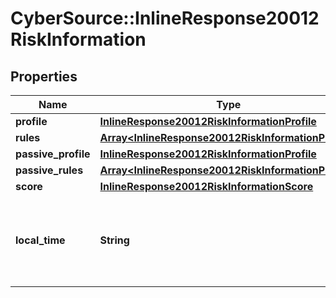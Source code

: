 # CyberSource::InlineResponse20012RiskInformation

## Properties
Name | Type | Description | Notes
------------ | ------------- | ------------- | -------------
**profile** | [**InlineResponse20012RiskInformationProfile**](InlineResponse20012RiskInformationProfile.md) |  | [optional] 
**rules** | [**Array&lt;InlineResponse20012RiskInformationProfile&gt;**](InlineResponse20012RiskInformationProfile.md) |  | [optional] 
**passive_profile** | [**InlineResponse20012RiskInformationProfile**](InlineResponse20012RiskInformationProfile.md) |  | [optional] 
**passive_rules** | [**Array&lt;InlineResponse20012RiskInformationProfile&gt;**](InlineResponse20012RiskInformationProfile.md) |  | [optional] 
**score** | [**InlineResponse20012RiskInformationScore**](InlineResponse20012RiskInformationScore.md) |  | [optional] 
**local_time** | **String** | Time that the transaction was submitted in local time.. | [optional] 


